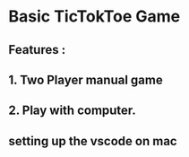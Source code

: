 # Basic TicTokToe Game
## Features :
## 1. Two Player manual game
## 2. Play with computer.
## setting up the vscode on mac 